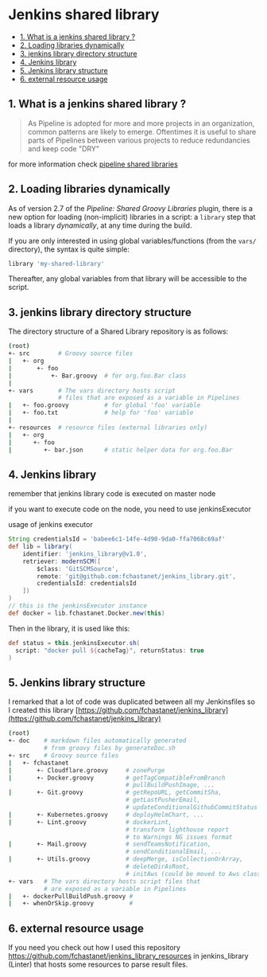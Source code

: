 # Jenkins shared library

- [1. What is a jenkins shared library ?](#1-what-is-a-jenkins-shared-library-)
- [2. Loading libraries dynamically](#2-loading-libraries-dynamically)
- [3. jenkins library directory structure](#3-jenkins-library-directory-structure)
- [4. Jenkins library](#4-jenkins-library)
- [5. Jenkins library structure](#5-jenkins-library-structure)
- [6. external resource usage](#6-external-resource-usage)

## 1. What is a jenkins shared library ?

> As Pipeline is adopted for more and more projects in an organization, common
> patterns are likely to emerge. Oftentimes it is useful to share parts of
> Pipelines between various projects to reduce redundancies and keep code "DRY"

for more information check
[pipeline shared libraries](https://www.jenkins.io/doc/book/pipeline/shared-libraries/)

## 2. Loading libraries dynamically

As of version 2.7 of the _Pipeline: Shared Groovy Libraries_ plugin, there is a
new option for loading (non-implicit) libraries in a script: a `library` step
that loads a library _dynamically_, at any time during the build.

If you are only interested in using global variables/functions (from the `vars/`
directory), the syntax is quite simple:

```groovy
library 'my-shared-library'
```

Thereafter, any global variables from that library will be accessible to the
script.

## 3. jenkins library directory structure

The directory structure of a Shared Library repository is as follows:

```bash
(root)
+- src        # Groovy source files
|   +- org
|       +- foo
|           +- Bar.groovy  # for org.foo.Bar class
|
+- vars       # The vars directory hosts script
              # files that are exposed as a variable in Pipelines
|   +- foo.groovy          # for global 'foo' variable
|   +- foo.txt             # help for 'foo' variable
|
+- resources  # resource files (external libraries only)
|   +- org
|      +- foo
|         +- bar.json      # static helper data for org.foo.Bar
```

## 4. Jenkins library

remember that jenkins library code is executed on master node

if you want to execute code on the node, you need to use jenkinsExecutor

usage of jenkins executor

```groovy
String credentialsId = 'babee6c1-14fe-4d90-9da0-ffa7068c69af'
def lib = library(
    identifier: 'jenkins_library@v1.0',
    retriever: modernSCM([
        $class: 'GitSCMSource',
        remote: 'git@github.com:fchastanet/jenkins_library.git',
        credentialsId: credentialsId
    ])
)
// this is the jenkinsExecutor instance
def docker = lib.fchastanet.Docker.new(this)
```

Then in the library, it is used like this:

```groovy
def status = this.jenkinsExecutor.sh(
  script: "docker pull ${cacheTag}", returnStatus: true
)
```

## 5. Jenkins library structure

I remarked that a lot of code was duplicated between all my Jenkinsfiles so I
created this library
[https://github.com/fchastanet/jenkins_library](https://github.com/fchastanet/jenkins_library)

```bash
(root)
+- doc    # markdown files automatically generated
          # from groovy files by generateDoc.sh
+- src    # Groovy source files
|   +- fchastanet
|       +- Cloudflare.groovy     # zonePurge
|       +- Docker.groovy         # getTagCompatibleFromBranch
                                 # pullBuildPushImage, ...
|       +- Git.groovy            # getRepoURL, getCommitSha,
                                 # getLastPusherEmail,
                                 # updateConditionalGithubCommitStatus
|       +- Kubernetes.groovy     # deployHelmChart, ...
|       +- Lint.groovy           # dockerLint,
                                 # transform lighthouse report
                                 # to Warnings NG issues format
|       +- Mail.groovy           # sendTeamsNotification,
                                 # sendConditionalEmail, ...
|       +- Utils.groovy          # deepMerge, isCollectionOrArray,
                                 # deleteDirAsRoot,
                                 # initAws (could be moved to Aws class)
+- vars   # The vars directory hosts script files that
          # are exposed as a variable in Pipelines
|   +- dockerPullBuildPush.groovy #
|   +- whenOrSkip.groovy          #
```

## 6. external resource usage

If you need you check out how I used this repository
<https://github.com/fchastanet/jenkins_library_resources> in jenkins_library
(Linter) that hosts some resources to parse result files.
